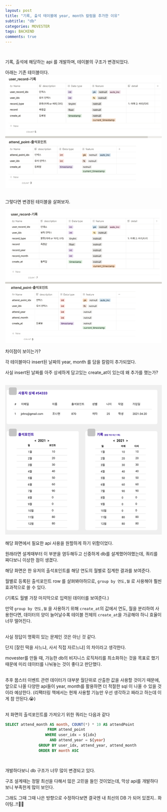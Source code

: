 ```yaml
---
layout: post
title: "기록, 출석 테이블에 year, month 칼럼을 추가한 이유"
subtitle: "db"
categories: MOVESTER
tags: BACKEND
comments: true
---
```




<br>

기록, 출석에 해당하는 api 를 개발하며, 테이블의 구조가 변경되었다.

아래는 기존 테이블이다.
![기존 테이블](/assets/img/movester/20220228-01.png)<br><br>

그렇다면 변경된 테이블을 살펴보자.

![변경 후 테이블](/assets/img/movester/20220228-02.png)<br>

차이점이 보이는가?

각 테이블마다 insert된 날짜의 year, month 를 담을 칼럼이 추가되었다.

사실 insert된 날짜를 아주 상세하게 담고있는 create_at이 있는데 왜 추가를 했는가?<br><br>


![유저상세화면](/assets/img/movester/20220228-03.png)<br>

해당 화면에서 필요한 api 사용을 원할하게 하기 위함이었다.

원래라면 설계때부터 이 부분을 염두해두고 신중하게 db를 설계했어야했는데, 쿼리를 짜다보니 이상한 점이 생겼다.

해당 화면은 한 유저의 출석포인트를 해당 연도의 월별로 집계한 결과를 보여준다.

월별로 등록된 출석포인트 row 를 살펴봐야하므로, `group by 연도,월` 로 사용해야 훨씬 효과적으로 쓸 수 있다.

(기록도 월별 가장 마지막으로 입력된 데이터를 보여준다.)

만약 `group by 연도,월` 을 사용하기 위해 `create_at`의 값에서 연도, 월을 분리하여 사용한다면, 데이터의 양이 늘어날수록 테이블 전체의 `create_at`을 가공해야 하니 효율이 너무 떨어진다.<br><br>

사실 정답이 명확히 있는 문제인 것은 아닌 것 같다.

단지 <string>[잘린 떡을 사느냐, 사서 직접 자르느냐]</string> 의 차이라고 생각한다.

movester를 만들 때, 가능한 db의 비지니스 로직처리를 최소화하는 것을 목표로 했기 때문에 미리 데이터를 나눠놓는 것이 좋다고 판단했다.<br><br>

추후 뭅스터 이벤트 관련 데이터가 대부분 월단위로 산출한 값을 사용할 것이기 때문에, 앞으로 나올 다양한 api들이 year, month를 활용하면 더 적절한 sql 이 나올 수 있을 것이라 예상한다. (리팩터링 책에서는 현재 사용할 기능만 우선 생각하고 짜라고 하는데 이게 참 안된다.😭)<br><br>

저 화면의 출석포인트를 가져오기 위한 쿼리는 다음과 같다

```sql
SELECT attend_month AS month, COUNT(*) * 10 AS attendPoint
                   FROM attend_point
                  WHERE user_idx = ${idx}
                    AND attend_year = ${year}
               GROUP BY user_idx, attend_year, attend_month
               ORDER BY month ASC
```
<br>

개발하다보니 db 구조가 너무 많이 변경되고 있다.

구조 설계때는 정말 최선을 다해서 많은 고민을 들인 것이었는데, 막상 api를 개발하다보니 부족한게 많이 보인다.

그래도 그때 그때 나은 방향으로 수정하다보면 결국엔 내 최선의 DB 가 되어 있겠지.. 화이팅..!!🏋️‍♂️
